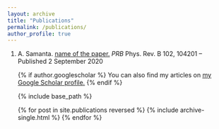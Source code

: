 ```yaml
---
layout: archive
title: "Publications"
permalink: /publications/
author_profile: true
---
```



<ol><li>A. Samanta. <a href="https://journals.aps.org/prb/abstract/10.1103/PhysRevB.102.104201">name of the paper.</a><em> PRB</em> Phys. Rev. B 102, 104201 – Published 2 September 2020</li>


{% if author.googlescholar %}
  You can also find my articles on <u><a href="{{author.googlescholar}}">my Google Scholar profile</a>.</u>
{% endif %}

{% include base_path %}

{% for post in site.publications reversed %}
  {% include archive-single.html %}
{% endfor %}
